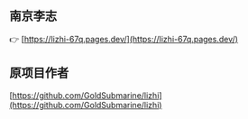 ## 南京李志

:point_right: [https://lizhi-67q.pages.dev/](https://lizhi-67q.pages.dev/)

## 原项目作者
[https://github.com/GoldSubmarine/lizhi](https://github.com/GoldSubmarine/lizhi)
